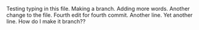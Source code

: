 Testing typing in this file. Making a branch.
Adding more words.
Another change to the file.
Fourth edit for fourth commit.
Another line.
Yet another line.
How do I make it branch??